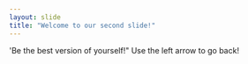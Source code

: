 ```yaml
---
layout: slide
title: "Welcome to our second slide!"
---
```

'Be the best version of yourself!"
Use the left arrow to go back!